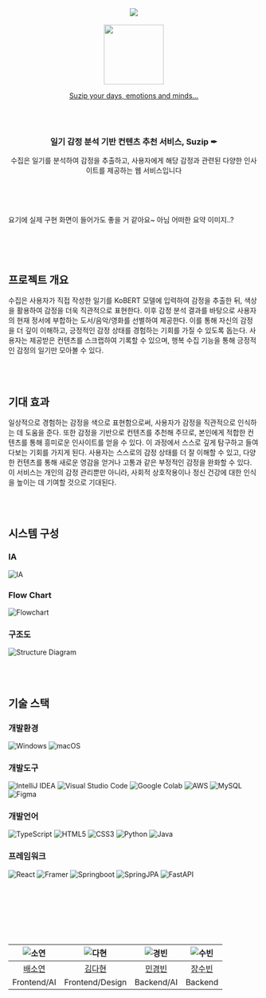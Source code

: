 <div align="center">
<a href="http://mysuzip.com">
    <img src="https://github.com/SU-ZIP/.github/assets/66839009/f84e4321-44e6-49db-ad4f-b427b78b7327.png">
    <br/><br/>
    <img src="https://github.com/SU-ZIP/.github/assets/66839009/ea46ffb6-4a54-4948-ac76-f79c9deb5185.png" width="120" height="120">
    <p>Suzip your days, emotions and minds...</p>
</a>

<br/><br/>

<h3>일기 감정 분석 기반 컨텐츠 추천 서비스, Suzip ✒</h3>
<p>수집은 일기를 분석하여 감정을 추출하고, 사용자에게 해당 감정과 관련된 다양한 인사이트를 제공하는 웹 서비스입니다</p>
</div>

<br/><br/><br/>

<p>요기에 실제 구현 화면이 들어가도 좋을 거 같아요~ 아님 어떠한 요약 이미지..?</p>

<br/><br/><br/>

<h2>프로젝트 개요</h2>
<p>수집은 사용자가 직접 작성한 일기를 KoBERT 모델에 입력하여 감정을 추출한 뒤, 색상을 활용하여 감정을 더욱 직관적으로 표현한다. 이후 감정 분석 결과를 바탕으로 사용자의 현재 정서에 부합하는 도서/음악/영화를 선별하여 제공한다. 이를 통해 자신의 감정을 더 깊이 이해하고, 긍정적인 감정 상태를 경험하는 기회를 가질 수 있도록 돕는다. 사용자는 제공받은 컨텐츠를 스크랩하여 기록할 수 있으며, 행복 수집 기능을 통해 긍정적인 감정의 일기만 모아볼 수 있다.</p>

<br/><br/>

<h2>기대 효과</h2>
<p>일상적으로 경험하는 감정을 색으로 표현함으로써, 사용자가 감정을 직관적으로 인식하는 데 도움을 준다. 또한 감정을 기반으로 컨텐츠를 추천해 주므로, 본인에게 적합한 컨텐츠를 통해 흥미로운 인사이트를 얻을 수 있다. 이 과정에서 스스로 깊게 탐구하고 들여다보는 기회를 가지게 된다. 사용자는 스스로의 감정 상태를 더 잘 이해할 수 있고, 다양한 컨텐츠를 통해 새로운 영감을 얻거나 고통과 같은 부정적인 감정을 완화할 수 있다. 이 서비스는 개인의 감정 관리뿐만 아니라, 사회적 상호작용이나 정신 건강에 대한 인식을 높이는 데 기여할 것으로 기대된다.</p>

<br/><br/>

<h2>시스템 구성</h2>
<h3>IA</h3>
<img src="https://github.com/SU-ZIP/.github/assets/66839009/ce346805-2120-4a0e-8847-0b1bbf1da9cb" alt="IA">
<h3>Flow Chart</h3>
<img src="https://github.com/SU-ZIP/.github/assets/66839009/f41fb275-b461-46b2-aa29-6ec2f1f61ecf" alt="Flowchart">
<h3>구조도</h3>
<img src="https://github.com/SU-ZIP/.github/assets/66839009/0246ba92-56d2-4667-9895-cf5f3f5ab9b4" alt="Structure Diagram">

<br/><br/>

<h2>기술 스택</h2>
<h3>개발환경</h3>
<div>
    <img src="https://img.shields.io/badge/Windows-0078D6?style=for-the-badge&logo=windows&logoColor=white" alt="Windows">
    <img src="https://img.shields.io/badge/mac%20os-000000?style=for-the-badge&logo=macos&logoColor=F0F0F0" alt="macOS">
</div>

<h3>개발도구</h3>
<div>
    <img src="https://img.shields.io/badge/IntelliJ%20IDEA-000000.svg?style=for-the-badge&logo=intellij-idea&logoColor=white" alt="IntelliJ IDEA">
    <img src="https://img.shields.io/badge/Visual%20Studio%20Code-0078d7.svg?style=for-the-badge&logo=visual-studio-code&logoColor=white" alt="Visual Studio Code">
    <img src="https://img.shields.io/badge/Google%20Colab-f9ab00.svg?style=for-the-badge&logo=googlecolab&logoColor=white" alt="Google Colab">
    <img src="https://img.shields.io/badge/AWS-%23FF9900.svg?style=for-the-badge&logo=amazon-aws&logoColor=white" alt="AWS">
    <img src="https://img.shields.io/badge/mysql-4479A1.svg?style=for-the-badge&logo=mysql&logoColor=white" alt="MySQL">
    <img src="https://img.shields.io/badge/figma-%23F24E1E.svg?style=for-the-badge&logo=figma&logoColor=white" alt="Figma">
</div>


<h3>개발언어</h3> 
<div>
    <img src="https://img.shields.io/badge/typescript-%23007ACC.svg?style=for-the-badge&logo=typescript&logoColor=white" alt="TypeScript">
    <img src="https://img.shields.io/badge/html5-%23E34F26.svg?style=for-the-badge&logo=html5&logoColor=white" alt="HTML5">
    <img src="https://img.shields.io/badge/css3-%231572B6.svg?style=for-the-badge&logo=css3&logoColor=white" alt="CSS3">
    <img src="https://img.shields.io/badge/python-3670A0?style=for-the-badge&logo=python&logoColor=ffdd54" alt="Python">
    <img src="https://img.shields.io/badge/java-%23ED8B00.svg?style=for-the-badge&logo=openjdk&logoColor=white" alt="Java">
</div>


<h3>프레임워크</h3> 
<div>
    <img src="https://img.shields.io/badge/react-%2320232a.svg?style=for-the-badge&logo=react&logoColor=%2361DAFB" alt="React">
    <img src="https://img.shields.io/badge/Framer-black?style=for-the-badge&logo=framer&logoColor=blue" alt="Framer">
    <img src="https://img.shields.io/badge/springboot-%236DB33F.svg?style=for-the-badge&logo=springboot&logoColor=white" alt="Springboot">
    <img src="https://img.shields.io/badge/SpringJPA-%236DB33F.svg?style=for-the-badge" alt="SpringJPA">
    <img src="https://img.shields.io/badge/FastAPI-005571?style=for-the-badge&logo=fastapi&logoColor=white" alt="FastAPI">
</div>


<br/><br/><br/><br/><br/><br/>

<div align="center">
    
|![소연](https://i.namu.wiki/i/-KpI1UeAkRchmJUsm6BmAd_EYQjXNYYH0vjENV4NspJJ2Z2jkq3ClNs9v793wYFHW8w7VyeSlYwop1QWfz_LtiFDenfHCHeu8Gg55aSKYqqCyT-VcjTYZYZWy2yna8mNBu2WZ-mITrvInLSskD3P_w.webp)|![다현](https://i.namu.wiki/i/C5cKo7gIBuKhbxv_XQr5fNrMHJzvqK6-HAMUWdS-7VSzjaxNk4GIlBaNJSC4KhA8JSyfEKjopknwF7R8B0B0Vbx8ReTc4HX6QfZ9u6mQerc66kOQ5A9xK51IdLXPDpRWyJjVwfRTqs-OyYxkRZln_Q.webp)|![경빈](https://i.namu.wiki/i/qCr_BhT7ldk2BRVWE6c6nR6v7M2cPWh_Qz24n9YuxjXqJC5mAooXRgziEdG4JFXk9shUzoRXupGYg77j0WbcqVervLh1P9gR4qSYJ_qIK1lTk1RQg2NqEZZjvv4nv6rzfUT60frpr4N6goK_lnQYSg.webp)|![수빈](https://i.namu.wiki/i/JbOrbG8FALv5C6Ocm16PEl4jJ3Ql_HiBVLGkNLSRlUreREtIWIuf4oax5-sk27BBqUHAfkybOWytTn6I8_UAq7tI7WYdUlEKlVxI8xb62L2X10fy0qFlAX7sq2p7IRj5NJReNVkJDv5r2J78_LjmJw.webp)|
|:---:|:---:|:---:|:---:|
|[배소연](https://github.com/hypoxisaurea)|[김다현](https://github.com/daahyunk)|[민경빈](https://github.com/walesmin)|[장수빈](https://github.com/longrunBiin)|
|Frontend/AI|Frontend/Design|Backend/AI|Backend|
</div>
